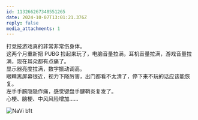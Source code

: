 ```yaml
---
id: 113266267348551265
date: 2024-10-07T13:01:21.376Z
reply: false
media_attachments: 1
---
```


打竞技游戏真的非常非常伤身体。  
这两个月重新把 PUBG 捡起来玩了，电脑音量拉满，耳机音量拉满，游戏音量拉满，现在耳朵都有点痛了。  
显示器亮度拉满，数字振动调高。  
眼睛离屏幕很近，视力下降厉害，出门都看不太清了，停下来不玩的话应该能恢复。  
左手手腕隐隐作痛，感觉键盘手腱鞘炎复发了。  
心梗、脑梗、中风风险增加……

![NaVi b1t](https://files.e5n.cc/media_attachments/files/113/266/243/257/878/707/original/cbdfd72efc6a270f.jpg)
